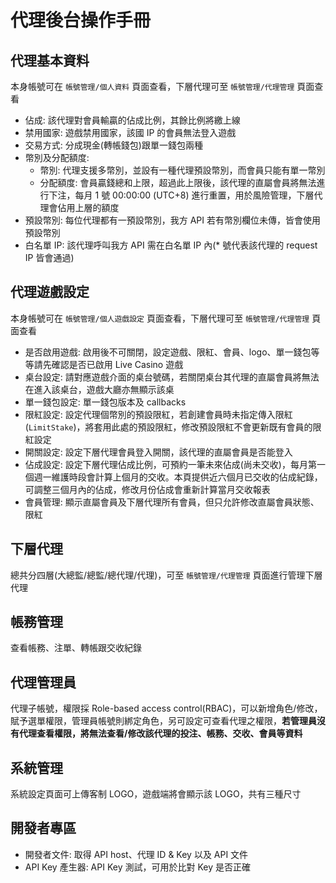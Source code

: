 # 代理後台操作手冊

## 代理基本資料

本身帳號可在 `帳號管理/個人資料` 頁面查看，下層代理可至 `帳號管理/代理管理` 頁面查看

- 佔成: 該代理對會員輸贏的佔成比例，其餘比例將繳上線
- 禁用國家: 遊戲禁用國家，該國 IP 的會員無法登入遊戲
- 交易方式: 分成現金(轉帳錢包)跟單一錢包兩種
- 幣別及分配額度: 
    - 幣別: 代理支援多幣別，並設有一種代理預設幣別，而會員只能有單一幣別
    - 分配額度: 會員贏錢總和上限，超過此上限後，該代理的直屬會員將無法進行下注，每月 1 號 00:00:00 (UTC+8) 進行重置，用於風險管理，下層代理會佔用上層的額度
- 預設幣別: 每位代理都有一預設幣別，我方 API 若有幣別欄位未傳，皆會使用預設幣別
- 白名單 IP: 該代理呼叫我方 API 需在白名單 IP 內(* 號代表該代理的 request IP 皆會通過)

## 代理遊戲設定

本身帳號可在 `帳號管理/個人遊戲設定` 頁面查看，下層代理可至 `帳號管理/代理管理` 頁面查看

- 是否啟用遊戲: 啟用後不可關閉，設定遊戲、限紅、會員、logo、單一錢包等等請先確認是否已啟用 Live Casino 遊戲
- 桌台設定: 請對應遊戲介面的桌台號碼，若關閉桌台其代理的直屬會員將無法在進入該桌台，遊戲大廳亦無顯示該桌
- 單一錢包設定: 單一錢包版本及 callbacks
- 限紅設定: 設定代理個幣別的預設限紅，若創建會員時未指定傳入限紅(`LimitStake`)，將套用此處的預設限紅，修改預設限紅不會更新既有會員的限紅設定
- 開關設定: 設定下層代理會員登入開關，該代理的直屬會員是否能登入
- 佔成設定: 設定下層代理佔成比例，可預約一筆未來佔成(尚未交收)，每月第一個週一維護時段會計算上個月的交收。本頁提供近六個月已交收的佔成紀錄，可調整三個月內的佔成，修改月份佔成會重新計算當月交收報表
- 會員管理: 顯示直屬會員及下層代理所有會員，但只允許修改直屬會員狀態、限紅

## 下層代理

總共分四層(大總監/總監/總代理/代理)，可至 `帳號管理/代理管理` 頁面進行管理下層代理

## 帳務管理
查看帳務、注單、轉帳跟交收紀錄

## 代理管理員
代理子帳號，權限採 Role-based access control(RBAC)，可以新增角色/修改，賦予選單權限，管理員帳號則綁定角色，另可設定可查看代理之權限，**若管理員沒有代理查看權限，將無法查看/修改該代理的投注、帳務、交收、會員等資料**

## 系統管理
系統設定頁面可上傳客制 LOGO，遊戲端將會顯示該 LOGO，共有三種尺寸

## 開發者專區
- 開發者文件: 取得 API host、代理 ID & Key 以及 API 文件
- API Key 產生器: API Key 測試，可用於比對 Key 是否正確


